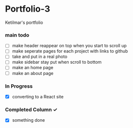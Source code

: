 # Portfolio-3

Ketilmar's portfolio

### main todo

- [ ] make header reappear on top when you start to scroll up
- [ ] make seperate pages for each project with links to github
- [ ] take and put in a real photo
- [ ] make sidebar stay put when scroll to bottom
- [ ] make an home page
- [ ] make an about page

### In Progress

- [x] converting to a React site

### Completed Column ✓

- [x] something done
